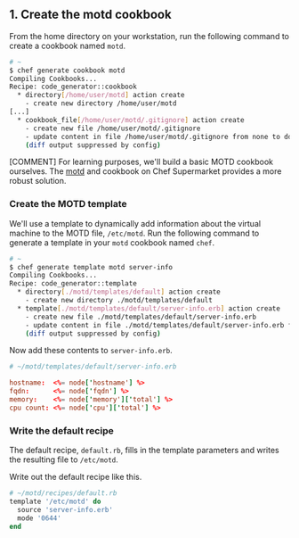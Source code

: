 ## 1. Create the motd cookbook

From the home directory on your workstation, run the following command to create a cookbook named `motd`.

```bash
# ~
$ chef generate cookbook motd
Compiling Cookbooks...
Recipe: code_generator::cookbook
  * directory[/home/user/motd] action create
    - create new directory /home/user/motd
[...]
  * cookbook_file[/home/user/motd/.gitignore] action create
    - create new file /home/user/motd/.gitignore
    - update content in file /home/user/motd/.gitignore from none to dd37b2
    (diff output suppressed by config)
```

[COMMENT] For learning purposes, we'll build a basic MOTD cookbook ourselves. The [motd](https://supermarket.chef.io/cookbooks/motd)  and cookbook on Chef Supermarket provides a more robust solution.

### Create the MOTD template

We'll use a template to dynamically add information about the virtual machine to the MOTD file, <code class="file-path">/etc/motd</code>. Run the following command to generate a template in your `motd` cookbook named <code class="file-path">chef</code>.

```bash
# ~
$ chef generate template motd server-info
Compiling Cookbooks...
Recipe: code_generator::template
  * directory[./motd/templates/default] action create
    - create new directory ./motd/templates/default
  * template[./motd/templates/default/server-info.erb] action create
    - create new file ./motd/templates/default/server-info.erb
    - update content in file ./motd/templates/default/server-info.erb from none to e3b0c4
    (diff output suppressed by config)
```

Now add these contents to <code class="file-path">server-info.erb</code>.

```conf
# ~/motd/templates/default/server-info.erb

hostname:  <%= node['hostname'] %>
fqdn:      <%= node['fqdn'] %>
memory:    <%= node['memory']['total'] %>
cpu count: <%= node['cpu']['total'] %>
```

### Write the default recipe

The default recipe, <code class="file-path">default.rb</code>, fills in the template parameters and writes the resulting file to <code class="file-path">/etc/motd</code>.

Write out the default recipe like this.

```ruby
# ~/motd/recipes/default.rb
template '/etc/motd' do
  source 'server-info.erb'
  mode '0644'
end
```
